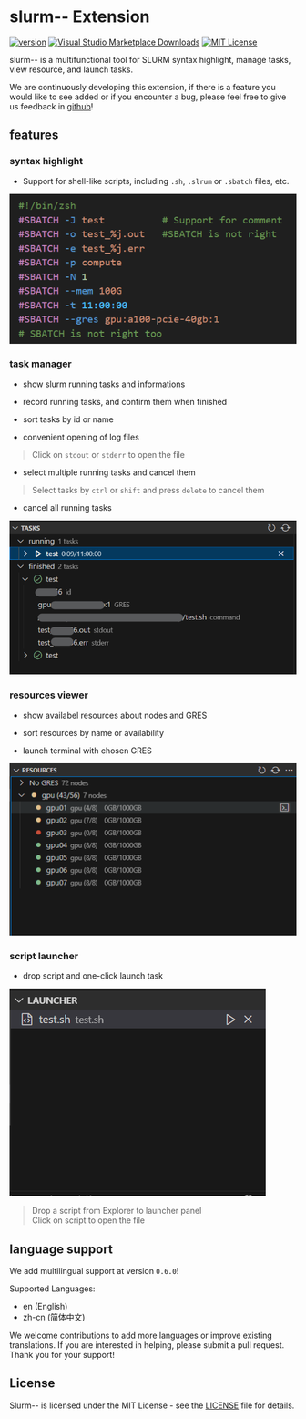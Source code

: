 # slurm-- Extension

[![version](https://img.shields.io/badge/version-0.7.1-blue.svg?logo=github)](https://github.com/XingYuSSS/slurm--/blob/v0.7.1/CHANGELOG.md)
[![Visual Studio Marketplace Downloads](https://img.shields.io/visual-studio-marketplace/d/xy-sss.slurm--extension?color=red)](https://marketplace.visualstudio.com/items?itemName=xy-sss.slurm--extension)
[![MIT License](https://img.shields.io/badge/License-MIT-gree.svg)](https://opensource.org/licenses/MIT)

slurm-- is a multifunctional tool for SLURM syntax highlight, manage tasks, view resource, and launch tasks.

We are continuously developing this extension, if there is a feature you would like to see added or if you encounter a bug, please feel free to give us feedback in [github](https://github.com/XingYuSSS/slurm--)!

## features

### syntax highlight

- Support for shell-like scripts, including `.sh`, `.slrum` or `.sbatch` files, etc.

![highlight](assets/pics/highlight.png)

### task manager

- show slurm running tasks and informations

- record running tasks, and confirm them when finished

- sort tasks by id or name

- convenient opening of log files
> Click on `stdout` or `stderr` to open the file

- select multiple running tasks and cancel them
> Select tasks by `ctrl` or `shift` and press `delete` to cancel them

- cancel all running tasks

![task](assets/pics/task.png)

### resources viewer

- show availabel resources about nodes and GRES

- sort resources by name or availability

- launch terminal with chosen GRES

![resource](assets/pics/resource.png)

### script launcher

- drop script and one-click launch task

![launcher](assets/pics/launcher.png)

> Drop a script from Explorer to launcher panel  
> Click on script to open the file

## language support

We add multilingual support at version `0.6.0`!

Supported Languages:
- en (English)
- zh-cn (简体中文)

We welcome contributions to add more languages or improve existing translations. If you are interested in helping, please submit a pull request. Thank you for your support!

## License

Slurm-- is licensed under the MIT License - see the [LICENSE](LICENSE) file for details.
